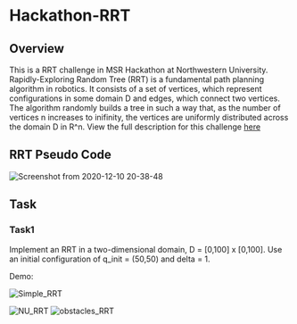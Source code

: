# Hackathon-RRT

## Overview

This is a RRT challenge in MSR Hackathon at Northwestern University. Rapidly-Exploring Random Tree (RRT) is a fundamental path planning algorithm in robotics. It consists of a set of vertices, which represent configurations in some domain D and edges, which connect two vertices. The algorithm randomly builds a tree in such a way that, as the number of vertices n  increases to inifinity, the vertices are uniformly distributed across the domain D in R^n. View the full description for this challenge [here](https://nu-msr.github.io/hackathon_site/rrt_challenge.html)
## RRT Pseudo Code

![Screenshot from 2020-12-10 20-38-48](https://user-images.githubusercontent.com/70287453/101854787-cfbd8700-3b27-11eb-8899-831e9534c849.png)

## Task

### Task1

Implement an RRT in a two-dimensional domain, D = [0,100] x [0,100]. Use an initial configuration of q_init = (50,50) and delta = 1.

Demo:

![Simple_RRT](https://user-images.githubusercontent.com/70287453/101854628-85d4a100-3b27-11eb-8850-4975f2b3603b.gif)









![NU_RRT](https://user-images.githubusercontent.com/70287453/101854626-853c0a80-3b27-11eb-99be-98e928137361.gif)
![obstacles_RRT](https://user-images.githubusercontent.com/70287453/101854627-85d4a100-3b27-11eb-8882-f27549fc37db.gif)
